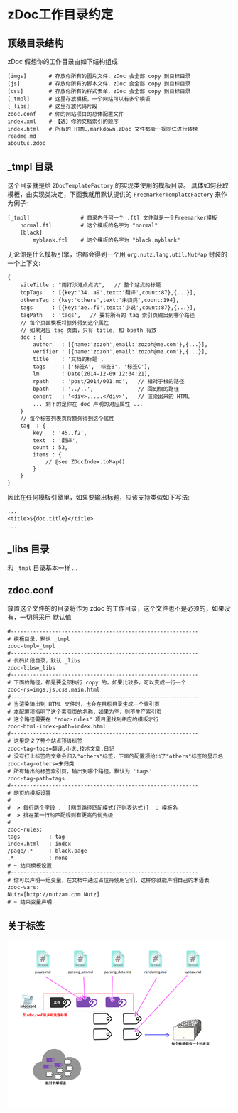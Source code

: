 zDoc工作目录约定
=====

## 顶级目录结构
    
zDoc 假想你的工作目录由如下结构组成

    [imgs]       # 存放你所有的图片文件，zDoc 会全部 copy 到目标目录
    [js]         # 存放你所有的脚本文件，zDoc 会全部 copy 到目标目录
    [css]        # 存放你所有的样式表单，zDoc 会全部 copy 到目标目录
    [_tmpl]      # 这里存放模板，一个网站可以有多个模板
    [_libs]      # 这里存放代码片段
    zdoc.conf    # 你的网站项目的总体配置文件
    index.xml    # 【选】你的文档索引的顺序
    index.html   # 所有的 HTML,markdown,zDoc 文件都会一视同仁进行转换
    readme.md     
    aboutus.zdoc
    
## _tmpl 目录

这个目录就是给 `ZDocTemplateFactory` 的实现类使用的模板目录。
具体如何获取模板，由实现类决定，下面我就用默认提供的 `FreemarkerTemplateFactory` 
来作为例子:

    [_tmpl]                # 目录内任何一个 .ftl 文件就是一个Freemarker模板
        normal.ftl         # 这个模板的名字为 "normal"
        [black]             
            myblank.ftl    # 这个模板的名字为 "black.myblank"
            

无论你是什么模板引擎，你都会得到一个用 `org.nutz.lang.util.NutMap` 封装的一个上下文:

    {
        siteTitle : "雨打沙滩点点坑",   // 整个站点的标题
        topTags   : [{key:'34..a9',text:'翻译',count:87},{...}],
        othersTag : {key:'others',text:'未归类',count:194},
        tags      : [{key:'ae..f0',text:'小说',count:87},{...}],
        tagPath   : 'tags',   // 要将所有的 tag 索引页输出到哪个路径
        // 每个页面模板将额外得到这个属性
        // 如果对应 tag 页面，只有 title, 和 bpath 有效
        doc : {
            author   : [{name:'zozoh',email:'zozoh@me.com'},{...}],
            verifier : [{name:'zozoh',email:'zozoh@me.com'},{...}],
            title    : '文档的标题',
            tags     : ['标签A', '标签B', '标签C'],
            lm       : Date(2014-12-09 12:34:21),
            rpath    : 'post/2014/001.md',   // 相对于根的路径
            bpath    : '../..',              // 回到根的路径
            conent   : '<div>.....</div>',   // 渲染出来的 HTML
            ... 剩下的是你在 doc 声明的对应属性 ...
        }
        // 每个标签列表页将额外得到这个属性
        tag  : {
            key   : '45..f2',
            text  : '翻译',
            count : 53,
            items : {
                // @see ZDocIndex.toMap()
            }
        }
    }

因此在任何模板引擎里，如果要输出标题，应该支持类似如下写法:

    ...
    <title>${doc.title}</title>
    ...


## _libs 目录

和 `_tmpl` 目录基本一样 ...


## zdoc.conf

放置这个文件的的目录将作为 zdoc 的工作目录，这个文件也不是必须的，如果没有，一切将采用
默认值

    #-----------------------------------------------------------
    # 模板目录，默认 _tmpl
    zdoc-tmpl=_tmpl
    #-----------------------------------------------------------
    # 代码片段目录，默认 _libs
    zdoc-libs=_libs
    #-----------------------------------------------------------
    # 下面的路径，都是要全部执行 copy 的，如果比较多，可以变成一行一个
    zdoc-rs=imgs,js,css,main.html
    #-----------------------------------------------------------
    # 当渲染输出到 HTML 文件时，也会在目标目录生成一个索引页
    # 本配置项指明了这个索引页的名称，如果为空，则不生产索引页
    # 这个路径需要在 "zdoc-rules" 项目里找到相应的模板才行
    zdoc-html-index-path=index.html
    #-----------------------------------------------------------
    # 这里定义了整个站点顶级标签
    zdoc-tag-tops=翻译,小说,技术文章,日记
    # 没有打上标签的文章会归入"others"标签，下面的配置项给出了"others"标签的显示名
    zdoc-tag-others=未归类
    # 所有输出的标签索引页，输出到哪个路径，默认为 'tags'
    zdoc-tag-path=tags
    #-----------------------------------------------------------
    # 网页的模板设置
    #
    #  > 每行两个字段 :  [网页路径匹配模式(正则表达式)]  : 模板名
    #  > 排在第一行的匹配规则有更高的优先级
    #
    zdoc-rules:
    tags         : tag
    index.html   : index
    /page/.*     : black.page
    .*           : none
    # ~ 结束模板设置
    #-----------------------------------------------------------
    # 你可以声明一组变量，在文档中通过占位符使用它们，这样你就能声明自己的术语表
    zdoc-vars:
    Nutz=[http://nutzam.com Nutz]
    # ~ 结束变量声明
    

## 关于标签

![](render_by_tags.png)


    
    
